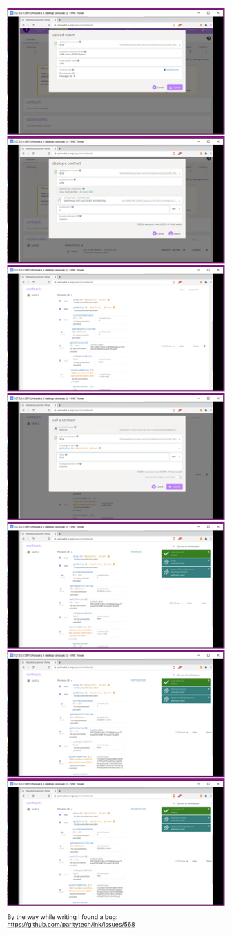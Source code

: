 ![](1.png)
![](2.png)
![](3.png)
![](4.png)
![](5.png)
![](6.png)
![](7.png)

By the way while writing I found a bug:
https://github.com/paritytech/ink/issues/568
